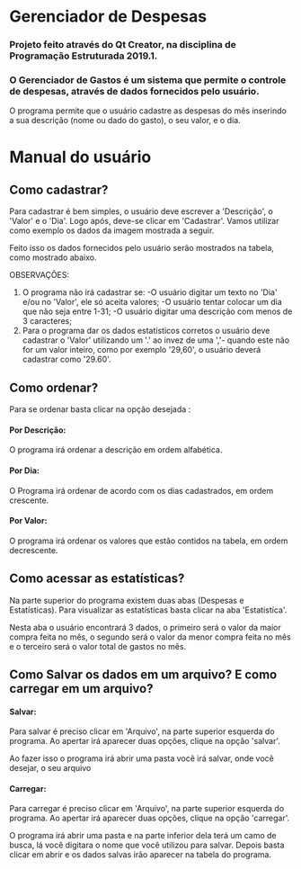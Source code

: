 # Gerenciador de Despesas

### Projeto feito através do Qt Creator, na disciplina de Programação Estruturada 2019.1.
### O Gerenciador de Gastos é um sistema que permite o controle de despesas, através de dados fornecidos pelo usuário.

O programa permite que o usuário cadastre as despesas do mês inserindo a sua descrição (nome ou dado do gasto), o seu valor, e o dia.




# Manual do usuário

## Como cadastrar?

Para cadastrar é bem simples, o usuário deve escrever a 'Descrição', o 'Valor' e o 'Dia'. Logo após, deve-se clicar em 'Cadastrar'. 
Vamos utilizar como exemplo os dados da imagem mostrada a seguir.



Feito isso os dados fornecidos pelo usuário serão mostrados na tabela, como mostrado abaixo.


OBSERVAÇÕES:
1) O programa não irá cadastrar se:
  -O usuário digitar um texto no 'Dia' e/ou no 'Valor', ele só aceita valores;
  -O usuário tentar colocar um dia que não seja entre 1-31;
  -O usuário digitar uma descrição com menos de 3 caracteres;
2) Para o programa dar os dados estatísticos corretos o usuário deve cadastrar o 'Valor' utilizando um '.' ao invez de uma ','- quando este não for um valor inteiro, como por exemplo '29,60', o usuário deverá cadastrar como '29.60'.
  
## Como ordenar?

Para se ordenar basta clicar na opção desejada :

#### Por Descrição:
O programa irá ordenar a descrição em ordem alfabética. 

#### Por Dia:
O Programa irá ordenar de acordo com os dias cadastrados, em ordem crescente.

#### Por Valor:
O programa irá ordenar os valores que estão contidos na tabela, em ordem decrescente.

## Como acessar as estatísticas? 

Na parte superior do programa existem duas abas (Despesas e Estatísticas). Para visualizar as estatísticas basta clicar na aba 'Estatistíca'.

Nesta aba o usuário encontrará 3 dados, o primeiro será o valor da maior compra feita no mês, o segundo será o valor da menor compra feita no mês e o terceiro será o valor total de gastos no mês.

## Como Salvar os dados em um arquivo? E como carregar em um arquivo?

#### Salvar:
Para salvar é preciso clicar em 'Arquivo', na parte superior esquerda do programa. Ao apertar irá aparecer duas opções, clique na opção 'salvar'.

Ao fazer isso o programa irá abrir uma pasta você irá salvar, onde você desejar, o seu arquivo 

#### Carregar:
Para carregar é preciso clicar em 'Arquivo', na parte superior esquerda do programa. Ao apertar irá aparecer duas opções, clique na opção 'carregar'. 

O programa irá abrir uma pasta e na parte inferior dela terá um camo de busca, lá você digitara o nome que você utilizou para salvar. Depois basta clicar em abrir e os dados salvas irão aparecer na tabela do programa.



